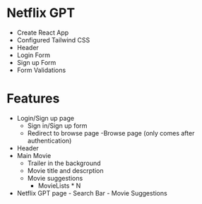 # Netflix GPT

- Create React App
- Configured Tailwind CSS
- Header
- Login Form
- Sign up Form
- Form Validations

# Features

- Login/Sign up page
  - Sign in/Sign up form
  - Redirect to browse page
    -Browse page (only comes after authentication)
- Header
- Main Movie
  - Trailer in the background
  - Movie title and descrption
  - Movie suggestions
    - MovieLists \* N
- Netflix GPT page - Search Bar - Movie Suggestions
